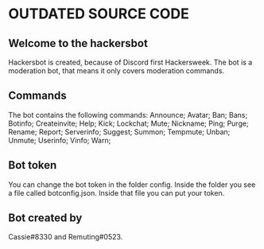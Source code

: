 # OUTDATED SOURCE CODE

Welcome to the hackersbot
-------------------------

Hackersbot is created, because of Discord first Hackersweek.
The bot is a moderation bot, that means it only covers moderation commands.

Commands
-------------------------

The bot contains the following commands:
Announce;
Avatar;
Ban;
Bans;
Botinfo;
Createinvite;
Help;
Kick;
Lockchat;
Mute;
Nickname;
Ping;
Purge;
Rename;
Report;
Serverinfo;
Suggest;
Summon;
Tempmute;
Unban;
Unmute;
Userinfo;
Vinfo;
Warn;

Bot token
-------------------------

You can change the bot token in the folder config.
Inside the folder you see a file called botconfig.json. Inside that file you can put your token.

Bot created by
-------------------------

Cassie#8330 and Remuting#0523.
